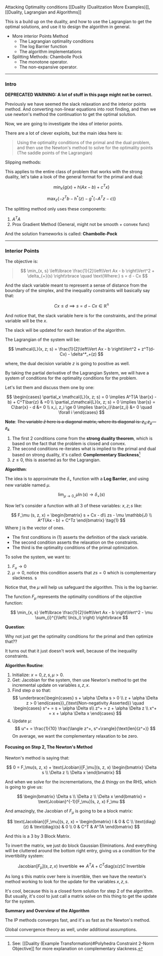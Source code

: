Attacking Optimality conditions
[[Duality (Dualitzation More Examples)]], [[Duality, Lagrangian and Algorithms]]

This is a build up on the duality, and how to use the Lagrangian to get the optimal solutions, and use it to design the algorithm in general. 

* More interior Points Method
	* The Lagrangian optimality conditions 
	* The log Barrier function 
	* The algorithm implementations
* Splitting Methods: Chambolle Pock
	* The monotone operator. 
	* The non-expansive operator.
---
### **Intro**

**DEPRECATED WARNING: A lot of stuff in this page might not be correct.**

Previously we have seemed the slack relaxation and the interior points method. And converting non-linear equations into root finding, and then we use newton's method the continuation to get the optimal solution. 

Now, we are going to investigate the idea of interior points. 

There are a lot of clever exploits, but the main idea here is: 

> Using the optimality conditions of the primal and the dual problem, and then use the Newton's method to solve for the optimality points (The saddle points of the Lagrangian)

Slipping methods: 

This applies to the entire class of problem that works with the strong duality, let's take a look of the general format for the primal and dual: 

$$
\min_x \left\lbrace
    g(x) + h(Ax - b) + c^Tx
\right\rbrace
$$

$$
\max_z \left\lbrace
    -z^Tb - h^*(z) - g^*(-A^Tz - c)
\right\rbrace
$$

The splitting method only uses these components: 

1. $A^TA$
2. Prox Gradient Method (General, might not be smooth + convex func)

And the solution frameworks is called: **Chambolle-Pock**

---
### **Interior Points**

The objective is: 

> $$
> \min_{x, s} \left\lbrace
>     \frac{1}{2}\left\Vert
>          Ax - b
>     \right\Vert^2 + \delta_{+}(s)
> \right\rbrace
> \quad \text{Where:}
> s = d - Cx
> $$

And the slack variable meant to represent a sense of distance from the boundary of the simplex, and the inequality constraints will basically say that: 

$$
Cx \le d \implies s = d - Cx \in \mathbb{R}^n
$$

And notice that, the slack variable here is for the constraints, and the primal variable will be the $x$.

The slack will be updated for each iteration of the algorithm. 

The Lagrangian of the system will be:

$$
\mathcal{L}(x, z; s) = \frac{1}{2}\left\Vert
     Ax - b
\right\Vert^2 + z^T(d- Cx) - \delta^*_+(z)
$$

where, the dual decision variable $z$ is going to positive as well. 

By taking the partial derivative of the Lagrangian System, we will have a system of conditions for the optimality conditions for the problem. 

Let's list them and discuss them one by one: 

$$
\begin{cases}
    \partial_x \mathcal{L}(x, z; s) = 0 \implies A^T(A \bar{x} - b) + C^T\bar{z} & =0
    \\
    \partial_z\mathcal{L}(x, z; s) = 0 \implies \bar{s} = C\bar{x} - d &= 0
    \\
    x_i, z_i \ge 0 \implies \bar{x_i}\bar{z_i} &= 0 \quad \forall i
\end{cases}
$$

**Note**: ~~The variable $\bar{z}$ here is a diagonal matrix, where its diagonal is: $z_1, z_2 \cdots z_k$~~

1. The first 2 conditions come from the **strong duality theorem**, which is based on the fact that the problem is closed and convex. 
2. The second conditions re-iterates what is implied to the primal and dual based on strong duality, it's called: **Complementary Slackness**[^1]
3. $z \le 0$, this is asserted as for the Lagrangian.

**Algorithm**: 

The idea is to approximate the $\delta_+$ function with a **Log Barrier**, and using new variable named $\mu$. 

$$
\lim_{\mu \rightarrow 0_+} \mu \ln(s) \rightarrow \delta_+(s)
$$

Now let's consider a function with all 3 of these variables: $x, z; s$ like: 

$$
F_\mu (s, z, x) = \begin{bmatrix}
    s + Cx - d\\ 
    zs - \mu \mathbb{J}
    \\
    A^T(Ax - b) + C^Tz
\end{bmatrix} 
\tag{1}
$$
Where $\mathbb{J}$ is the vector of ones. 

* The first conditions in (1) asserts the definition of the slack variable. 
* The second condition asserts the relaxation on the constraints. 
* The third is the optimality conditions of the primal optimization. 

To solve the system, we want to: 

1. $F_u \rightarrow 0$
2. $\mu \rightarrow 0$, notice this condition asserts that $zs = 0$ which is complementary slackness. s

Notice that, the $\mu$ will help us safeguard the algorithm. This is the log barrier. 

The function $F_\mu$ represents the optimality conditions of the objective function: 

$$
\min_{x, s} \left\lbrace
    \frac{1}{2}\left\Vert
         Ax - b
    \right\Vert^2 - \mu \sum_{i}^{}\left(
            \ln(s_i)
        \right)
\right\rbrace
$$

**Question**: 

Why not just get the optimality conditions for the primal and then optimize that?? 

It turns out that it just doesn't work well, because of the inequality constraints. 


**Algorithm Routine**: 

1. Initialize: $x = 0, z, s, \mu > 0$. 
2. Get: Jacobian for the system, then use Newton's method to get the incremental update on variables $s, z, x$. 
3. Find step $\alpha$ so that: 
$$
\underbrace{\begin{cases}
s + \alpha \Delta s > 0 \\
z + \alpha \Delta z > 0    
\end{cases}}_{\text{Non-negativity Asserted}}
\quad 
\begin{cases}
s^+ = s + \alpha \Delta s\\
z^+ = z + \alpha \Delta z \\
x^+ = x + \alpha \Delta x
\end{cases}
$$
4. Update $\mu$: 
$$
u^+ = \frac{1}{10} \frac{\langle z^+, s^+\rangle}{\text{len}(z^+)}
$$
On average, we want the complementary relaxation to be zero. 

#### **Focusing on Step 2, The Newton's Method** 

Newton's method is saying that: 

$$
0 = F_\mu(s, z, x) + \text{Jcobian}[F_\mu](s, z, x) \begin{bmatrix}
    \Delta s \\ \Delta z \\ \Delta x
\end{bmatrix}
$$

And when we solve for the incrementations, the $\Delta$ thingy on the RHS, which is going to give us: 

$$
\begin{bmatrix}
\Delta s \\ \Delta z \\ \Delta x
\end{bmatrix} = \text{Jcobian}^{-1}[F_\mu](s, z, x) F_\mu
$$

And amazingly, the Jacobian of $F_\mu$ is going to be a block matrix: 

$$
\text{Jacobian}[F_\mu](s, z, x) = 
\begin{bmatrix}
    I & 0 & C
    \\
    \text{diag}(z) & \text{diag}(s) & 0
    \\
    0 &  C^T & A^TA
\end{bmatrix}
$$

And this is a 3 by 3 Block Matrix. 

To invert the matrix, we just do block Gaussian Eliminations. And everything will be cluttered around the bottom right entry, giving us a condition for the invertibility system: 

$$
\text{Jacobian}[F_\mu](s, z, x) \text{ Invertible} \iff 
A^TA + C^T \text{diag}(s/z)C \text{ Invertible}
$$

As long s this matrix over here is invertible, then we have the newton's method working to look for the update for the variables $x, z, s$. 

It's cool, because this is a closed form solution for step 2 of the algorithm. But usually, it's cool to just call a matrix solve on this thing to get the update for the system. 

**Summary and Overview of the Algorithm**

The IP methods converges fast, and it's as fast as the Newton's method. 

Global convergence theory as well, under additional assumptions. 
 

[^1]: See: [[Duality (Example Transformation)#Polyhedra Constraint 2-Norm Objective]] for more explanation on complementary slackness.
